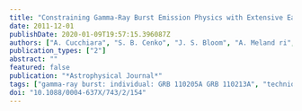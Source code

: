 ```yaml
---
title: "Constraining Gamma-Ray Burst Emission Physics with Extensive Early-time, Multiband Follow-up"
date: 2011-12-01
publishDate: 2020-01-09T19:57:15.396087Z
authors: ["A. Cucchiara", "S. B. Cenko", "J. S. Bloom", "A. Meland ri", "A. Morgan", "S. Kobayashi", "R. J. Smith", "D. A. Perley", "W. Li", "J. L. Hora", "R. L. da Silva", "J. X. Prochaska", "P. A. Milne", "N. R. Butler", "B. Cobb", "G. Worseck", "C. G. Mundell", "I. A. Steele", "A. V. Filippenko", "M. Fumagalli", "C. R. Klein", "A. Stephens", "A. Bluck", "R. Mason"]
publication_types: ["2"]
abstract: ""
featured: false
publication: "*Astrophysical Journal*"
tags: ["gamma-ray burst: individual: GRB 110205A GRB 110213A", "techniques: photometric", "techniques: polarimetric", "techniques: spectroscopic", "Astrophysics - High Energy Astrophysical Phenomena"]
doi: "10.1088/0004-637X/743/2/154"
---
```


